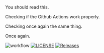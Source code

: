 You should read this.

Checking if the Github Actions work properly.

Checking once again the same thing.

Once again.

![workflow](https://github.com/MilanFly/sem/actions/workflows/main.yml/badge.svg)
[![LICENSE](https://img.shields.io/github/license/MilanFly/sem.svg?style=flat-square)](https://github.com/MilanFly/sem/blob/master/LICENSE)
[![Releases](https://img.shields.io/github/release/MilanFly/sem/all.svg?style=flat-square)](https://github.com/MilanFly/sem/releases)